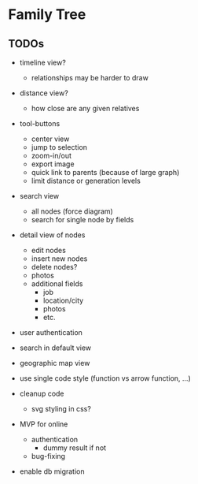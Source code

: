 # Family Tree

## TODOs

- timeline view?
  - relationships may be harder to draw
- distance view?
  - how close are any given relatives
- tool-buttons
  - center view
  - jump to selection
  - zoom-in/out
  - export image
  - quick link to parents (because of large graph)
  - limit distance or generation levels
- search view
  - all nodes (force diagram)
  - search for single node by fields
- detail view of nodes
  - edit nodes
  - insert new nodes
  - delete nodes?
  - photos
  - additional fields
    - job
    - location/city
    - photos
    - etc.
- user authentication
- search in default view
- geographic map view

- use single code style (function vs arrow function, ...)
- cleanup code
  - svg styling in css?

- MVP for online
  - authentication
    - dummy result if not
  - bug-fixing

- enable db migration